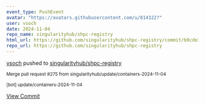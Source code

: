 ```yaml
---
event_type: PushEvent
avatar: "https://avatars.githubusercontent.com/u/814322?"
user: vsoch
date: 2024-11-04
repo_name: singularityhub/shpc-registry
html_url: https://github.com/singularityhub/shpc-registry/commit/b0cde1046e39e32a933b100f5919fe16b4023cdb
repo_url: https://github.com/singularityhub/shpc-registry
---
```


<a href='https://github.com/vsoch' target='_blank'>vsoch</a> pushed to <a href='https://github.com/singularityhub/shpc-registry' target='_blank'>singularityhub/shpc-registry</a>

<small>Merge pull request #275 from singularityhub/update/containers-2024-11-04

[bot] update/containers-2024-11-04</small>

<a href='https://github.com/singularityhub/shpc-registry/commit/b0cde1046e39e32a933b100f5919fe16b4023cdb' target='_blank'>View Commit</a>